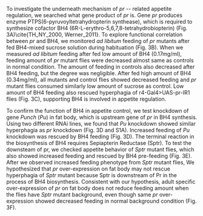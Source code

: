 To investigate the underneath mechanism of *pr* -- related appetite regulation, we searched what gene product of *pr* is. Gene *pr* produces enzyme PTPS(6-pyruvoyltetrahydropterin synthease), which is required to synthesize cofactor BH4 (6R-L-erythro-5,6,7,8-tetrahydrobiopterin) (Fig. 3A)\cite{TH_NY_2000, Werner_2011}. To explore functional correlation between *pr* and BH4, we monitored *ad libitum* feeding of *pr* mutants after fed BH4-mixed sucrose solution during habituation (Fig. 3B). When we measured *ad libitum* feeding after fed low amount of BH4 (0.17mg/ml), feeding amount of *pr* mutant flies were decreased almost same as controls in normal condition. The amount of feeding in controls also decreased after BH4 feeding, but the degree was negligible. After fed high amount of BH4 (0.34mg/ml), all mutants and control flies showed decreased feeding and *pr* mutant flies consumed similarly low amount of sucrose as control. Low amount of BH4 feeding also rescued hyperphagia of r4-Gal4>UAS-pr-IR1 flies (Fig. 3C), supporting BH4 is involved in appetite regulation.

To confirm the function of BH4 in appetite control, we test knockdown of gene *Punch* (*Pu*) in fat body, which is upstream gene of *pr* in BH4 synthesis. Using two different RNAi lines, we found that *Pu* knockdown showed similar hyperphagia as *pr* knockdown (Fig. 3D and S1A). Increased feeding of *Pu* knockdown was rescued by BH4 feeding (Fig. 3D). The terminal reaction in the biosynthesis of BH4 requires Sepiapterin Reductase (Sptr). To test the downsteam of pr, we checked appetite behavior of *Sptr* mutant flies, which also showed increased feeding and rescued by BH4 pre-feeding (Fig. 3E). After we observed increased feeding phenotype from *Sptr* mutant flies, We hypothesized that *pr* over-expression on fat body may not rescue hyperphagia of *Sptr* mutant because Sptr is downstream of Pr in the process of BH4 biosynthesis. Consistent with our hypothesis, adult specific over-expression of *pr* on fat body does not reduce feeding amount when the flies have *Sptr* mutant background, even though same *pr* over-expression showed decreased feeding in normal background condition (Fig. 3F). 

